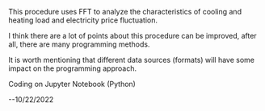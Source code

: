 This procedure uses FFT to analyze the characteristics of cooling and heating load and electricity price fluctuation.

I think there are a lot of points about this procedure can be improved, after all, there are many programming methods.

It is worth mentioning that different data sources (formats) will have some impact on the programming approach.

Coding on Jupyter Notebook (Python)

--10/22/2022
